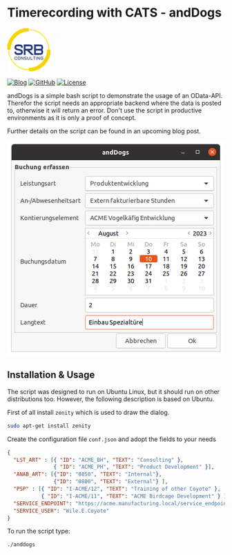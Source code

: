 # Timerecording with CATS - andDogs

[![srb.at](assets/srb_logo.png)](https://www.srb.at)


[![Blog](https://img.shields.io/static/v1.svg?color=f5d410&labelColor=11215a&logoColor=ffffff&style=for-the-badge&label=srb.at&message=Blog)](https://www.srb.at/blog--events/)
[![GitHub](https://img.shields.io/static/v1.svg?color=f5d410&labelColor=11215a&logoColor=ffffff&style=for-the-badge&label=srb.at&message=github&logo=github)](https://github.com/SRBConsultingTeam/)
[![License](https://img.shields.io/static/v1.svg?color=f5d410&labelColor=11215a&logoColor=ffffff&style=for-the-badge&label=License&message=MIT)](LICENSE)

andDogs is a simple bash script to demonstrate the usage of an OData-API. Therefor the script needs an appropriate backend where the data is posted to, otherwise it will return an error. Don't use the script in productive environments as it is only a proof of concept.

Further details on the script can be found in an upcoming blog post.

![Screenshot of andDogs](assets/screenshot.png)

## Installation & Usage
The script was designed to run on Ubuntu Linux, but it should run on other distributions too. However, the following description is based on Ubuntu.

First of all install `zenity` which is used to draw the dialog.
```bash
sudo apt-get install zenity 
```

Create the configuration file `conf.json` and adopt the fields to your needs
```json
{
  "LST_ART" : [{ "ID": "ACME_BH", "TEXT": "Consulting" },
               { "ID": "ACME_PH", "TEXT": "Product Development" }],
  "ANAB_ART": [{"ID": "0850", "TEXT": "Internal"},
               {"ID": "0800", "TEXT": "External"} ],
  "PSP" : [{ "ID": "I-ACME/12", "TEXT": "Training of other Coyote" },
           { "ID": "I-ACME/11", "TEXT": "ACME Birdcage Development" } ],
  "SERVICE_ENDPOINT": "https://acme.manufacturing.local/service_endpoint",
  "SERVICE_USER": "Wile.E.Coyote"
}
```

To run the script type:
```bash
./anddogs
```
